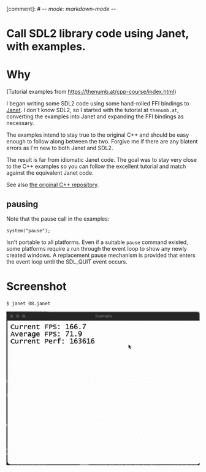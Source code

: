 
[comment]: # -*- mode: markdown-mode -*-
# Call SDL2 library code using Janet, with examples.

# Why

(Tutorial examples from https://thenumb.at/cpp-course/index.html)

I began writing some SDL2 code using some hand-rolled FFI bindings to
[Janet](https://janet-lang.org/). I don't know SDL2, so I started with
the tutorial at `thenumb.at`, converting the examples into Janet and
expanding the FFI bindings as necessary.

The examples intend to stay true to the original C++ and should be
easy enough to follow along between the two. Forgive me if there are
any blatent errors as I'm new to both Janet and SDL2.

The result is far from idiomatic Janet code. The goal was to stay very
close to the C++ examples so you can follow the excellent tutorial and
match against the equivalent Janet code.

See also [the original C++
repository](https://github.com/TheNumbat/cpp-course).


## pausing

Note that the pause call in the examples:

```
system("pause");
```

Isn't portable to all platforms. Even if a suitable `pause` command
existed, some platforms require a run through the event loop to show
any newly created windows. A replacement pause mechanism is provided
that enters the event loop until the SDL_QUIT event occurs.

# Screenshot

```
$ janet 08.janet
```

![](screenshot.gif)
